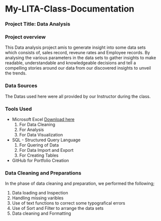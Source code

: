 # My-LITA-Class-Documentation

### Project Title: Data Analysis

### Project overview
This Data analysis project amis to generate insight into some data sets which consists of, sales record, reveune rates and Employee records. By analysing the various parameters in the data sets to gather insights to make readable, understandable and knowledgeable decisions and tell a compelling stories around our data from our discovered insights to unveil the trends.

### Data Sources
The Datas used here were all provided by our Instructor during the class.

### Tools Used
- Microsoft Excel [Download here](https://www.microsoft.com)
    1. For Data Cleaning
    2. For Analysis 
    3. For Data Visualization
- SQL - Structured Query Language
    1. For Quering of Data
    2. For Data Import and Export
    3. For Creating Tables  
- GitHub for Portfolio Creation

### Data Cleaning and Preparations 
In the phase of data cleaning and preparation, we performed the following;
1. Data loading and Inspection
2. Handling missing varibles
3. Use of text functions to correct some typografical errors
4. Use of Sort and Filter to arrange the data sets
5. Data cleaning and Formatting













